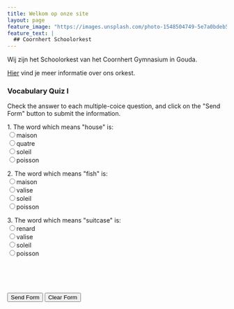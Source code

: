 ```yaml
---
title: Welkom op onze site
layout: page
feature_image: "https://images.unsplash.com/photo-1548504749-5e7a0bdeb564?ixlib=rb-1.2.1&ixid=eyJhcHBfaWQiOjEyMDd9&auto=format&fit=crop&w=1600&q=80"
feature_text: |
  ## Coornhert Schoolorkest
---
```


Wij zijn het Schoolorkest van het Coornhert Gymnasium in Gouda.

<a href="https://coornhertschoolorkest-example.netlify.com/about/">Hier</a> vind je meer informatie over ons orkest.

<html>
<head>
<title>multiple-choice quiz form</title>
</head>

<h3>Vocabulary Quiz I</h3>

<form method="post" action="mailto:bloggerjustbeheer@gmail.com?subject=Vocabulary Quiz 1" enctype="text/plain">

Check the answer to each multiple-coice question, and click on the "Send Form" button to submit the information.

<P>1. The word which means "house" is:<BR>
<input type="radio" name="1.The word which means house is" value="maison">maison<BR>
<input type="radio" name="1.The word which means house is" value="quatre">quatre<BR>
<input type="radio" name="1.The word which means house is" value="soleil">soleil<BR>
<input type="radio" name="1.The word which means house is" value="poisson">poisson<BR>
</p>

<P>2. The word which means "fish" is:<BR>
<input type="radio" name="2. The word which means fish is" value="maison">maison<BR>
<input type="radio" name="2. The word which means fish is" value="valise">valise<BR>
<input type="radio" name="2. The word which means fish is" value="soleil">soleil<BR>
<input type="radio" name="2. The word which means fish is" value="poisson">poisson<BR>
</p>

<P>3. The word which means "suitcase" is:<BR>
<input type="radio" name="3. The word which means suitcase is" value="renard">renard<BR>
<input type="radio" name="3. The word which means suitcase is" value="valise">valise<BR>
<input type="radio" name="3. The word which means suitcase is" value="soleil">soleil<BR>
<input type="radio" name="3. The word which means suitcase is" value="poisson">poisson<BR>
</p>

<br>
<br>
<br>
<br>
<input type="submit" value="Send Form">
<input type="reset" value="Clear Form">
</form>
</html>
